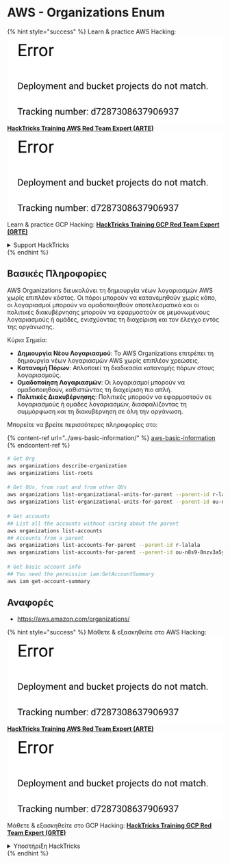 # AWS - Organizations Enum

{% hint style="success" %}
Learn & practice AWS Hacking:<img src="../../../.gitbook/assets/image (1) (1).png" alt="" data-size="line">[**HackTricks Training AWS Red Team Expert (ARTE)**](https://training.hacktricks.xyz/courses/arte)<img src="../../../.gitbook/assets/image (1) (1).png" alt="" data-size="line">\
Learn & practice GCP Hacking: <img src="../../../.gitbook/assets/image (2).png" alt="" data-size="line">[**HackTricks Training GCP Red Team Expert (GRTE)**<img src="../../../.gitbook/assets/image (2).png" alt="" data-size="line">](https://training.hacktricks.xyz/courses/grte)

<details>

<summary>Support HackTricks</summary>

* Check the [**subscription plans**](https://github.com/sponsors/carlospolop)!
* **Join the** 💬 [**Discord group**](https://discord.gg/hRep4RUj7f) or the [**telegram group**](https://t.me/peass) or **follow** us on **Twitter** 🐦 [**@hacktricks\_live**](https://twitter.com/hacktricks\_live)**.**
* **Share hacking tricks by submitting PRs to the** [**HackTricks**](https://github.com/carlospolop/hacktricks) and [**HackTricks Cloud**](https://github.com/carlospolop/hacktricks-cloud) github repos.

</details>
{% endhint %}

## Βασικές Πληροφορίες

AWS Organizations διευκολύνει τη δημιουργία νέων λογαριασμών AWS χωρίς επιπλέον κόστος. Οι πόροι μπορούν να κατανεμηθούν χωρίς κόπο, οι λογαριασμοί μπορούν να ομαδοποιηθούν αποτελεσματικά και οι πολιτικές διακυβέρνησης μπορούν να εφαρμοστούν σε μεμονωμένους λογαριασμούς ή ομάδες, ενισχύοντας τη διαχείριση και τον έλεγχο εντός της οργάνωσης.

Κύρια Σημεία:

* **Δημιουργία Νέου Λογαριασμού**: Το AWS Organizations επιτρέπει τη δημιουργία νέων λογαριασμών AWS χωρίς επιπλέον χρεώσεις.
* **Κατανομή Πόρων**: Απλοποιεί τη διαδικασία κατανομής πόρων στους λογαριασμούς.
* **Ομαδοποίηση Λογαριασμών**: Οι λογαριασμοί μπορούν να ομαδοποιηθούν, καθιστώντας τη διαχείριση πιο απλή.
* **Πολιτικές Διακυβέρνησης**: Πολιτικές μπορούν να εφαρμοστούν σε λογαριασμούς ή ομάδες λογαριασμών, διασφαλίζοντας τη συμμόρφωση και τη διακυβέρνηση σε όλη την οργάνωση.

Μπορείτε να βρείτε περισσότερες πληροφορίες στο:

{% content-ref url="../aws-basic-information/" %}
[aws-basic-information](../aws-basic-information/)
{% endcontent-ref %}
```bash
# Get Org
aws organizations describe-organization
aws organizations list-roots

# Get OUs, from root and from other OUs
aws organizations list-organizational-units-for-parent --parent-id r-lalala
aws organizations list-organizational-units-for-parent --parent-id ou-n8s9-8nzv3a5y

# Get accounts
## List all the accounts without caring about the parent
aws organizations list-accounts
## Accounts from a parent
aws organizations list-accounts-for-parent --parent-id r-lalala
aws organizations list-accounts-for-parent --parent-id ou-n8s9-8nzv3a5y

# Get basic account info
## You need the permission iam:GetAccountSummary
aws iam get-account-summary
```
## Αναφορές

* https://aws.amazon.com/organizations/

{% hint style="success" %}
Μάθετε & εξασκηθείτε στο AWS Hacking:<img src="../../../.gitbook/assets/image (1) (1).png" alt="" data-size="line">[**HackTricks Training AWS Red Team Expert (ARTE)**](https://training.hacktricks.xyz/courses/arte)<img src="../../../.gitbook/assets/image (1) (1).png" alt="" data-size="line">\
Μάθετε & εξασκηθείτε στο GCP Hacking: <img src="../../../.gitbook/assets/image (2).png" alt="" data-size="line">[**HackTricks Training GCP Red Team Expert (GRTE)**<img src="../../../.gitbook/assets/image (2).png" alt="" data-size="line">](https://training.hacktricks.xyz/courses/grte)

<details>

<summary>Υποστήριξη HackTricks</summary>

* Ελέγξτε τα [**σχέδια συνδρομής**](https://github.com/sponsors/carlospolop)!
* **Εγγραφείτε στην** 💬 [**ομάδα Discord**](https://discord.gg/hRep4RUj7f) ή στην [**ομάδα telegram**](https://t.me/peass) ή **ακολουθήστε** μας στο **Twitter** 🐦 [**@hacktricks\_live**](https://twitter.com/hacktricks\_live)**.**
* **Μοιραστείτε κόλπα hacking υποβάλλοντας PRs στα** [**HackTricks**](https://github.com/carlospolop/hacktricks) και [**HackTricks Cloud**](https://github.com/carlospolop/hacktricks-cloud) github repos.

</details>
{% endhint %}
